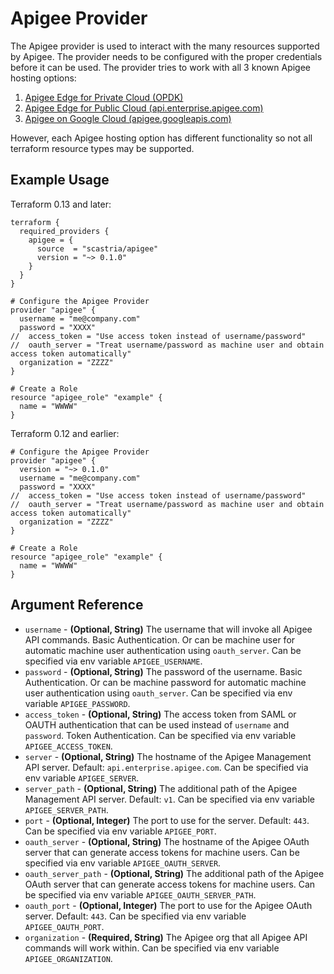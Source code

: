 # Apigee Provider
The Apigee provider is used to interact with the many resources supported by Apigee.  The provider needs to be
configured with the proper credentials before it can be used.  The provider tries to work with all 3 known Apigee
hosting options:
1. [Apigee Edge for Private Cloud (OPDK)](https://apidocs.apigee.com/apis)
2. [Apigee Edge for Public Cloud (api.enterprise.apigee.com)](https://apidocs.apigee.com/apis)
3. [Apigee on Google Cloud (apigee.googleapis.com)](https://cloud.google.com/apigee/docs/reference)

However, each Apigee hosting option has different functionality so not all terraform resource types may be supported.
## Example Usage
Terraform 0.13 and later:
```hcl
terraform {
  required_providers {
    apigee = {
      source  = "scastria/apigee"
      version = "~> 0.1.0"
    }
  }
}

# Configure the Apigee Provider
provider "apigee" {
  username = "me@company.com"
  password = "XXXX"
//  access_token = "Use access token instead of username/password"
//  oauth_server = "Treat username/password as machine user and obtain access token automatically"
  organization = "ZZZZ"
}

# Create a Role
resource "apigee_role" "example" {
  name = "WWWW"
}
```
Terraform 0.12 and earlier:
```hcl
# Configure the Apigee Provider
provider "apigee" {
  version = "~> 0.1.0"
  username = "me@company.com"
  password = "XXXX"
//  access_token = "Use access token instead of username/password"
//  oauth_server = "Treat username/password as machine user and obtain access token automatically"
  organization = "ZZZZ"
}

# Create a Role
resource "apigee_role" "example" {
  name = "WWWW"
}
```
## Argument Reference
* `username` - **(Optional, String)** The username that will invoke all Apigee API commands. Basic Authentication. Or can be machine user for automatic machine user authentication using `oauth_server`. Can be specified via env variable `APIGEE_USERNAME`.
* `password` - **(Optional, String)** The password of the username. Basic Authentication. Or can be machine password for automatic machine user authentication using `oauth_server`. Can be specified via env variable `APIGEE_PASSWORD`.
* `access_token` - **(Optional, String)** The access token from SAML or OAUTH authentication that can be used instead of `username` and `password`. Token Authentication. Can be specified via env variable `APIGEE_ACCESS_TOKEN`.
* `server` - **(Optional, String)** The hostname of the Apigee Management API server. Default: `api.enterprise.apigee.com`. Can be specified via env variable `APIGEE_SERVER`.
* `server_path` - **(Optional, String)** The additional path of the Apigee Management API server. Default: `v1`. Can be specified via env variable `APIGEE_SERVER_PATH`.
* `port` - **(Optional, Integer)** The port to use for the server. Default: `443`. Can be specified via env variable `APIGEE_PORT`.
* `oauth_server` - **(Optional, String)** The hostname of the Apigee OAuth server that can generate access tokens for machine users. Can be specified via env variable `APIGEE_OAUTH_SERVER`.
* `oauth_server_path` - **(Optional, String)** The additional path of the Apigee OAuth server that can generate access tokens for machine users. Can be specified via env variable `APIGEE_OAUTH_SERVER_PATH`.
* `oauth_port` - **(Optional, Integer)** The port to use for the Apigee OAuth server. Default: `443`. Can be specified via env variable `APIGEE_OAUTH_PORT`.
* `organization` - **(Required, String)** The Apigee org that all Apigee API commands will work within. Can be specified via env variable `APIGEE_ORGANIZATION`.
